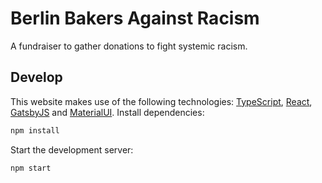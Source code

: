 # Berlin Bakers Against Racism

A fundraiser to gather donations to fight systemic racism.

## Develop

This website makes use of the following technologies: [TypeScript](https://www.typescriptlang.org/), [React](https://reactjs.org/), [GatsbyJS](https://www.gatsbyjs.org/) and [MaterialUI](https://material-ui.com/).
Install dependencies:

```sh
npm install
```

Start the development server:

```sh
npm start
```
